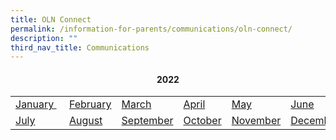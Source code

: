 ```yaml
---
title: OLN Connect
permalink: /information-for-parents/communications/oln-connect/
description: ""
third_nav_title: Communications
---
```

<h4 style="text-align: center;"><strong>2022</strong></h4>
<table class="ive_eobj_center iveo_table ives_tab_simple3">
<tbody>
<tr>
<td><a href="/files/OLN_Connect_P001r1.pdf" target="_blank" rel="noopener">January&nbsp;</a></td>
<td>&nbsp;<a href="/files/OLN_Connect_P002.pdf" target="_blank" rel="noopener">February</a></td>
<td><a href="/files/OLN_Connect_P003rv3.pdf" target="_blank" rel="noopener">March</a></td>
<td><a href="/files/OLN_Connect_P004r3.pdf" target="_blank" rel="noopener">April</a></td>
<td><a href="/files/OLN_Connect_P005.pdf" target="_blank" rel="noopener">May</a></td>
<td><a href="/files/OLN_Connect_P006.pdf" target="_blank" rel="noopener">June</a></td>
</tr>
<tr>
<td><a href="/files/OLN_Connect_P007.pdf" target="_blank" rel="noopener">July</a></td>
<td>&nbsp;<a href="/files/OLN_Connect_P0081.pdf" target="_blank" rel="noopener">August</a></td>
<td><a href="/files/OLN_Connect_P009.pdf" target="_blank" rel="noopener">September</a></td>
<td><a href="/files/OLN_Connect_P010r1.pdf" target="_blank" rel="noopener">October</a></td>
<td><a href="/files/OLN_Connect_P011r2.pdf" target="_blank" rel="noopener">November</td>
<td><a href="/files/OLN_Connect_P012r1.pdf" target="_blank" rel="noopener">December</td>
</tr>
</tbody>
</table>